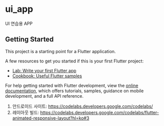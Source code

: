 # ui_app

UI 연습용 APP

## Getting Started

This project is a starting point for a Flutter application.

A few resources to get you started if this is your first Flutter project:

- [Lab: Write your first Flutter app](https://docs.flutter.dev/get-started/codelab)
- [Cookbook: Useful Flutter samples](https://docs.flutter.dev/cookbook)

For help getting started with Flutter development, view the
[online documentation](https://docs.flutter.dev/), which offers tutorials,
samples, guidance on mobile development, and a full API reference.

1. 안드로이드 사이트: https://codelabs.developers.google.com/codelabs/
1. 레이아웃 빌드: https://codelabs.developers.google.com/codelabs/flutter-animated-responsive-layout?hl=ko#3
